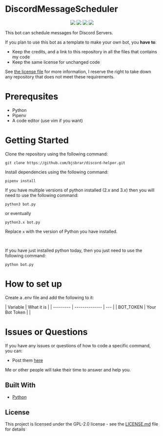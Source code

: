 # DiscordMessageScheduler

<p align="center">
  <a href="https://github.com/bjsbrar/discord-helper/commits/main"><img src="https://img.shields.io/github/last-commit/bjsbrar/discord-helper"></a>
  <a href="https//github.com/bjsbrar/discord-helper/blob/main/LICENSE.md"><img src="https://img.shields.io/github/license/bjsbrar/discord-helper"></a>
  <a href="https://github.com/bjsbrar/discord-helper"><img src="https://img.shields.io/github/languages/code-size/bjsbrar/discord-helper"></a>
  <a href="https//github.com/bjsbrar/discord-helper/issues"><img src="https://img.shields.io/github/issues-raw/bjsbrar/discord-helper"></a>
</p>

This bot can schedule messages for Discord Servers.

If you plan to use this bot as a template to make your own bot, you **have to**:

- Keep the credits, and a link to this repository in all the files that contains my code
- Keep the same license for unchanged code

See [the license file](https//github.com/bjsbrar/discord-helper/blob/main/LICENSE.md) for more
information, I reserve the right to take down any repository that does not meet these requirements.

# Prerequsites

- Python
- Pipenv
- A code editor (use vim if you want)

# Getting Started

Clone the repository using the following command:

```
git clone https://github.com/bjsbrar/discord-helper.git
```

Install dependencies using the following command:

```
pipenv install
```

If you have multiple versions of python installed (2.x and 3.x) then you will need to use the following command:

```
python3 bot.py
```

or eventually

```
python3.x bot.py
```

Replace `x` with the version of Python you have installed.

<br>

If you have just installed python today, then you just need to use the following command:

```
python bot.py
```

# How to set up

Create a .env file and add the following to it:

| Variable  | What it is     |
| --------- | -------------- | --- |
| BOT_TOKEN | Your Bot Token |     |

# Issues or Questions

If you have any issues or questions of how to code a specific command, you can:

- Post them [here](https://github.com/bjsbrar/discord-helper/issues)

Me or other people will take their time to answer and help you.

## Built With

- [Python](https://www.python.org/)

## License

This project is licensed under the GPL-2.0 license - see the [LICENSE.md](LICENSE.md) file for details
